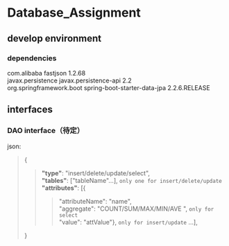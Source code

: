 # Database_Assignment
## develop environment
### dependencies
<dependencies>
    <dependency>
        <groupId>com.alibaba</groupId>
        <artifactId>fastjson</artifactId>
        <version>1.2.68</version>
    </dependency><br>
    <dependency>
        <groupId>javax.persistence</groupId>
        <artifactId>javax.persistence-api</artifactId>
        <version>2.2</version>
    </dependency><br>
    <dependency>
        <groupId>org.springframework.boot</groupId>
        <artifactId>spring-boot-starter-data-jpa</artifactId>
        <version>2.2.6.RELEASE</version>
    </dependency>
</dependencies>

## interfaces
### DAO interface（待定）
json:<br>
> {<br>
>> **"type"**: "insert/delete/update/select",<br>
> **"tables"**: \["tableName"...], `only one for insert/delete/update`<br>
> **"attributes"**: \[{<br>
>>> "attributeName": "name",<br>
> "aggregate": "COUNT/SUM/MAX/MIN/AVE   ", `only for select`<br>
> "value": "attValue"}, `only for insert/update` ...],<br>
>
>
>
>}